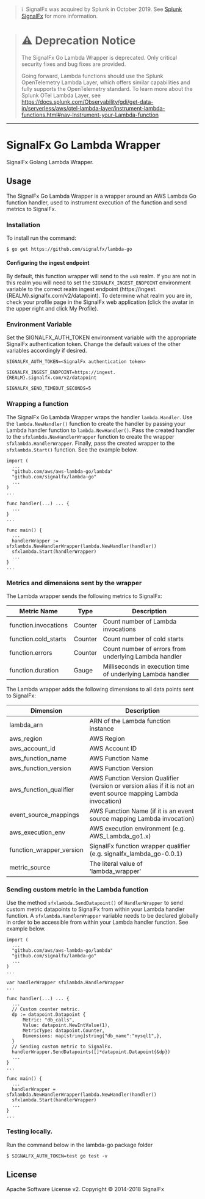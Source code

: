 >ℹ️&nbsp;&nbsp;SignalFx was acquired by Splunk in October 2019. See [Splunk SignalFx](https://www.splunk.com/en_us/investor-relations/acquisitions/signalfx.html) for more information.

> # :warning: Deprecation Notice
> The SignalFx Go Lambda Wrapper is deprecated. Only critical security fixes and bug fixes are provided.
>
> Going forward, Lambda functions should use the Splunk OpenTelemetry Lambda Layer, which offers similar capabilities and fully supports the OpenTelemetry standard. To learn more about the Splunk OTel Lambda Layer, see https://docs.splunk.com/Observability/gdi/get-data-in/serverless/aws/otel-lambda-layer/instrument-lambda-functions.html#nav-Instrument-your-Lambda-function

---

# SignalFx Go Lambda Wrapper
SignalFx Golang Lambda Wrapper.

## Usage
The SignalFx Go Lambda Wrapper is a wrapper around an AWS Lambda Go function handler, used to instrument execution of the function and send metrics to SignalFx.

### Installation
To install run the command:

`$ go get https://github.com/signalfx/lambda-go`

#### Configuring the ingest endpoint

By default, this function wrapper will send to the `us0` realm. If you are
not in this realm you will need to set the `SIGNALFX_INGEST_ENDPOINT` environment
variable to the correct realm ingest endpoint (https://ingest.{REALM}.signalfx.com/v2/datapoint).
To determine what realm you are in, check your profile page in the SignalFx
web application (click the avatar in the upper right and click My Profile).

### Environment Variable
Set the SIGNALFX_AUTH_TOKEN environment variable with the appropriate SignalFx authentication token. Change the default 
values of the other variables accordingly if desired.

`SIGNALFX_AUTH_TOKEN=<SignalFx authentication token>`

`SIGNALFX_INGEST_ENDPOINT=https://ingest.{REALM}.signalfx.com/v2/datapoint`

`SIGNALFX_SEND_TIMEOUT_SECONDS=5`

###  Wrapping a function
The SignalFx Go Lambda Wrapper wraps the handler `lambda.Handler`. Use the `lambda.NewHandler()` function to create the 
handler by passing your Lambda handler function to `lambda.NewHandler()`. Pass the created handler to the 
`sfxlambda.NewHandlerWrapper` function to create the wrapper `sfxlambda.HandlerWrapper`. Finally, pass the created wrapper 
to the `sfxlambda.Start()` function. See the example below.

```
import (
  ...
  "github.com/aws/aws-lambda-go/lambda"
  "github.com/signalfx/lambda-go"
  ...
)
...

func handler(...) ... {
  ...  
}
...

func main() {
  ...
  handlerWrapper := sfxlambda.NewHandlerWrapper(lambda.NewHandler(handler))
  sfxlambda.Start(handlerWrapper)
  ...
}
...
```

### Metrics and dimensions sent by the wrapper
The Lambda wrapper sends the following metrics to SignalFx:

| Metric Name  | Type | Description |
| ------------- | ------------- | ---|
| function.invocations  | Counter  | Count number of Lambda invocations|
| function.cold_starts  | Counter  | Count number of cold starts|
| function.errors  | Counter  | Count number of errors from underlying Lambda handler|
| function.duration  | Gauge  | Milliseconds in execution time of underlying Lambda handler|

The Lambda wrapper adds the following dimensions to all data points sent to SignalFx:

| Dimension | Description |
| ------------- | ---|
| lambda_arn  | ARN of the Lambda function instance |
| aws_region  | AWS Region  |
| aws_account_id | AWS Account ID  |
| aws_function_name  | AWS Function Name |
| aws_function_version  | AWS Function Version |
| aws_function_qualifier  | AWS Function Version Qualifier (version or version alias if it is not an event source mapping Lambda invocation) |
| event_source_mappings  | AWS Function Name (if it is an event source mapping Lambda invocation) |
| aws_execution_env  | AWS execution environment (e.g. AWS_Lambda_go1.x) |
| function_wrapper_version  | SignalFx function wrapper qualifier (e.g. signalfx_lambda_go-0.0.1) |
| metric_source | The literal value of 'lambda_wrapper' |


### Sending custom metric in the Lambda function
Use the method `sfxlambda.SendDatapoint()` of `HandlerWrapper` to send custom metric datapoints to SignalFx from within your 
Lambda handler function. A `sfxlambda.HandlerWrapper` variable needs to be declared globally in order to be accessible 
from within your Lambda handler function. See example below.

```
import (
  ...
  "github.com/aws/aws-lambda-go/lambda"
  "github.com/signalfx/lambda-go"
  ...
)
...

var handlerWrapper sfxlambda.HandlerWrapper
...

func handler(...) ... {
  ...  
  // Custom counter metric.
  dp := datapoint.Datapoint {
      Metric: "db_calls",
      Value: datapoint.NewIntValue(1),
      MetricType: datapoint.Counter,
      Dimensions: map[string]string{"db_name":"mysql1",},
  }
  // Sending custom metric to SignalFx.
  handlerWrapper.SendDatapoints([]*datapoint.Datapoint{&dp})
  ...
}
...

func main() {
  ...
  handlerWrapper = sfxlambda.NewHandlerWrapper(lambda.NewHandler(handler))
  sfxlambda.Start(handlerWrapper)
  ...
}
...
```

### Testing locally.
Run the command below in the lambda-go package folder

`$ SIGNALFX_AUTH_TOKEN=test go test -v`

## License

Apache Software License v2. Copyright © 2014-2018 SignalFx
